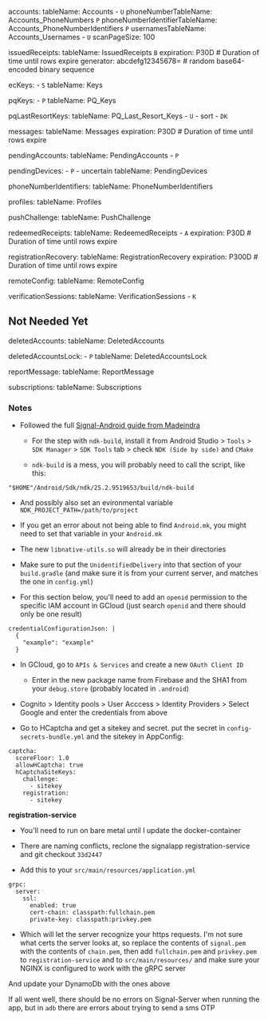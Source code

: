   accounts:
    tableName: Accounts - `U`
    phoneNumberTableName: Accounts_PhoneNumbers `P`
    phoneNumberIdentifierTableName: Accounts_PhoneNumberIdentifiers `P`
    usernamesTableName: Accounts_Usernames - `U`
    scanPageSize: 100

  issuedReceipts:
    tableName: IssuedReceipts `B`
    expiration: P30D # Duration of time until rows expire
    generator: abcdefg12345678= # random base64-encoded binary sequence

  ecKeys: - `S`
    tableName: Keys

  pqKeys: - `P`
    tableName: PQ_Keys

  pqLastResortKeys:
    tableName: PQ_Last_Resort_Keys - `U` - sort - `DK`

  messages:
    tableName: Messages
    expiration: P30D # Duration of time until rows expire

  pendingAccounts:
    tableName: PendingAccounts - `P`

  pendingDevices: - `P` - uncertain
    tableName: PendingDevices

  phoneNumberIdentifiers:
    tableName: PhoneNumberIdentifiers

  profiles:
    tableName: Profiles

  pushChallenge:
    tableName: PushChallenge

  redeemedReceipts:
    tableName: RedeemedReceipts - `A`
    expiration: P30D # Duration of time until rows expire

  registrationRecovery:
    tableName: RegistrationRecovery
    expiration: P300D # Duration of time until rows expire

  remoteConfig:
    tableName: RemoteConfig

  verificationSessions:
    tableName: VerificationSessions - `K`

## Not Needed Yet

  deletedAccounts:
    tableName: DeletedAccounts

  deletedAccountsLock: - `P`
    tableName: DeletedAccountsLock

  reportMessage:
    tableName: ReportMessage

  subscriptions:
    tableName: Subscriptions

### Notes

- Followed the full [Signal-Android guide from Madeindra](https://github.com/madeindra/signal-setup-guide/tree/master/signal-android)

  - For the step with `ndk-build`, install it from Android Studio > `Tools` > `SDK Manager` > `SDK Tools` tab > check `NDK (Side by side)` and `CMake`
  
  - `ndk-build` is a mess, you will probably need to call the script, like this:

```
"$HOME"/Android/Sdk/ndk/25.2.9519653/build/ndk-build
```

  - And possibly also set an evironmental variable `NDK_PROJECT_PATH=/path/to/project`
  - If you get an error about not being able to find `Android.mk`, you might need to set that variable in your `Android.mk`

  - The new `libnative-utils.so` will already be in their directories
  
  - Make sure to put the `UnidentifiedDelivery` into that section of your `build.gradle` (and make sure it is from your current server, and matches the one in `config.yml`)

- For this section below, you'll need to add an `openid` permission to the specific IAM account in GCloud (just search `openid` and there should only be one result)

```
credentialConfigurationJson: |
  {
    "example": "example"
  }
```

- In GCloud, go to `APIs & Services` and create a new `OAuth Client ID`

  - Enter in the new package name from Firebase and the SHA1 from your `debug.store` (probably located in `.android`)

- Cognito > Identity pools > User Acccess > Identity Providers > Select Google and enter the credentials from above

- Go to HCaptcha and get a sitekey and secret. put the secret in `config-secrets-bundle.yml` and the sitekey in AppConfig:

```
captcha:
  scoreFloor: 1.0
  allowHCaptcha: true
  hCaptchaSiteKeys:
    challenge:
      - sitekey
    registration:
      - sitekey
```

**registration-service**

- You'll need to run on bare metal until I update the docker-container

- There are naming conflicts, reclone the signalapp registration-service and git checkout `33d2447`

- Add this to your `src/main/resources/application.yml`

```
grpc:
  server:
    ssl:
      enabled: true
      cert-chain: classpath:fullchain.pem
      private-key: classpath:privkey.pem
```

- Which will let the server recognize your https requests. I'm not sure what certs the server looks at, so replace the contents of `signal.pem` with the contents of `chain.pem`, then add `fullchain.pem` and `privkey.pem` to `registration-service` and to `src/main/resources/` and make sure your NGINX is configured to work with the gRPC server


And update your DynamoDb with the ones above

If all went well, there should be no errors on Signal-Server when running the app, but in `adb` there are errors about trying to send a sms OTP